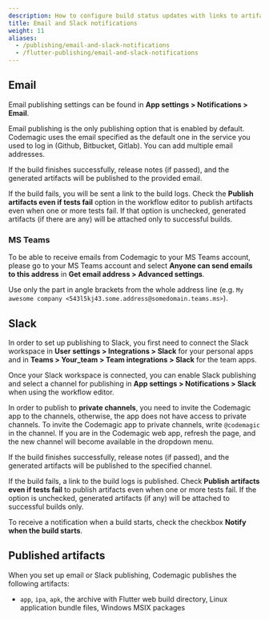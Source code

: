 ```yaml
---
description: How to configure build status updates with links to artifacts in the Flutter workflow editor
title: Email and Slack notifications
weight: 11
aliases: 
  - /publishing/email-and-slack-notifications
  - /flutter-publishing/email-and-slack-notifications
---
```


## Email

Email publishing settings can be found in **App settings > Notifications > Email**.

Email publishing is the only publishing option that is enabled by default. Codemagic uses the email specified as the default one in the service you used to log in (Github, Bitbucket, Gitlab). You can add multiple email addresses.

If the build finishes successfully, release notes (if passed), and the generated artifacts will be published to the provided email.

If the build fails, you will be sent a link to the build logs. Check the **Publish artifacts even if tests fail** option in the workflow editor to publish artifacts even when one or more tests fail. If that option is unchecked, generated artifacts (if there are any) will be attached only to successful builds.

### MS Teams

To be able to receive emails from Codemagic to your MS Teams account, please go to your MS Teams account and select **Anyone can send emails to this address** in **Get email address > Advanced settings**.

Use only the part in angle brackets from the whole address line (e.g. `My awesome company <543l5kj43.some.address@somedomain.teams.ms>`).

## Slack

In order to set up publishing to Slack, you first need to connect the Slack workspace in **User settings > Integrations > Slack** for your personal apps and in **Teams > Your_team > Team integrations > Slack** for the team apps.

Once your Slack workspace is connected, you can enable Slack publishing and select a channel for publishing in **App settings > Notifications > Slack** when using the workflow editor.

In order to publish to **private channels**, you need to invite the Codemagic app to the channels, otherwise, the app does not have access to private channels. To invite the Codemagic app to private channels, write `@codemagic` in the channel. If you are in the Codemagic web app, refresh the page, and the new channel will become available in the dropdown menu.

If the build finishes successfully, release notes (if passed), and the generated artifacts will be published to the specified channel.

If the build fails, a link to the build logs is published. Check **Publish artifacts even if tests fail** to publish artifacts even when one or more tests fail. If the option is unchecked, generated artifacts (if any) will be attached to successful builds only.

To receive a notification when a build starts, check the checkbox **Notify when the build starts**.

## Published artifacts

When you set up email or Slack publishing, Codemagic publishes the following artifacts:

- `app`, `ipa`, `apk`, the archive with Flutter web build directory, Linux application bundle files, Windows MSIX packages

